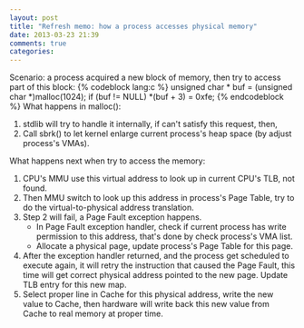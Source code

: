 ```yaml
---
layout: post
title: "Refresh memo: how a process accesses physical memory"
date: 2013-03-23 21:39
comments: true
categories: 
---
```

Scenario: a process acquired a new block of memory, then try to access part of this block:
{% codeblock lang:c %}
        unsigned char * buf = (unsigned char *)malloc(1024);
        if (buf != NULL)
                *(buf + 3) = 0xfe;
{% endcodeblock %}
What happens in malloc():

1. stdlib will try to handle it internally, if can't satisfy this request, then,
2. Call sbrk() to let kernel enlarge current process's heap space (by adjust process's VMAs).

What happens next when try to access the memory:

1. CPU's MMU use this virtual address to look up in current CPU's TLB, not found.
2. Then MMU switch to look up this address in process's Page Table, try to do the virtual-to-physical address translation. 
3. Step 2 will fail, a Page Fault exception happens.
   * In Page Fault exception handler, check if current process has write permission to this address, that's done by check process's VMA list.
   * Allocate a physical page, update process's Page Table for this page.
4. After the exception handler returned, and the process get scheduled to execute again, it will retry the instruction that caused the Page Fault, this time will get correct physical address pointed to the new page. Update TLB entry for this new map.
5. Select proper line in Cache for this physical address, write the new value to Cache, then hardware will write back this new value from Cache to real memory at proper time. 

